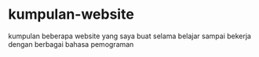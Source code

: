# kumpulan-website
kumpulan beberapa website yang saya buat selama belajar sampai bekerja dengan berbagai bahasa pemograman
